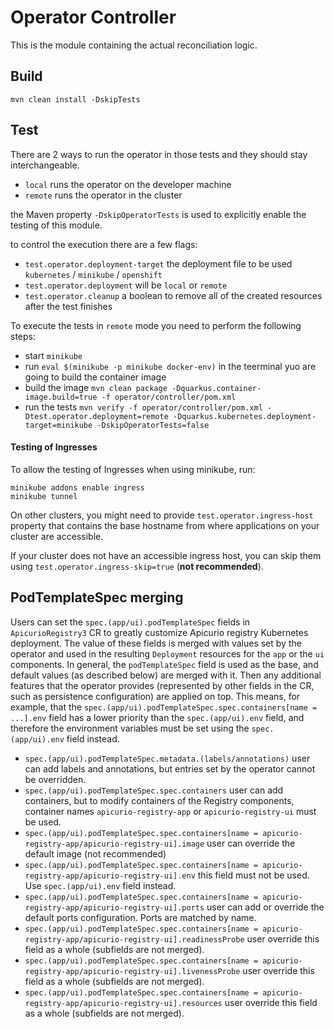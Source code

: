 # Operator Controller

This is the module containing the actual reconciliation logic.

## Build

```
mvn clean install -DskipTests
```

## Test

There are 2 ways to run the operator in those tests and they should stay interchangeable.

- `local` runs the operator on the developer machine
- `remote` runs the operator in the cluster

the Maven property `-DskipOperatorTests` is used to explicitly enable the testing of this module.

to control the execution there are a few flags:

- `test.operator.deployment-target` the deployment file to be used `kubernetes` / `minikube` / `openshift`
- `test.operator.deployment` will be `local` or `remote`
- `test.operator.cleanup` a boolean to remove all of the created resources after the test finishes

To execute the tests in `remote` mode you need to perform the following steps:

- start `minikube`
- run `eval $(minikube -p minikube docker-env)` in the teerminal yuo are going to build the container image
- build the image `mvn clean package -Dquarkus.container-image.build=true -f operator/controller/pom.xml`
- run the tests `mvn verify -f operator/controller/pom.xml -Dtest.operator.deployment=remote -Dquarkus.kubernetes.deployment-target=minikube -DskipOperatorTests=false`

#### Testing of Ingresses

To allow the testing of Ingresses when using minikube, run:
  ```shell
  minikube addons enable ingress
  minikube tunnel
  ```

On other clusters, you might need to provide `test.operator.ingress-host` property that contains the base hostname from  where applications on your cluster are accessible.

If your cluster does not have an accessible ingress host, you can skip them using `test.operator.ingress-skip=true` (**not recommended**).

## PodTemplateSpec merging

Users can set the `spec.(app/ui).podTemplateSpec` fields in `ApicurioRegistry3` CR to greatly customize Apicurio registry Kubernetes deployment. The value of these fields is merged with values set by the operator and used in the resulting `Deployment` resources for the `app` or the `ui` components. In general, the `podTemplateSpec` field
is used as the base, and default values (as described below) are merged with it. Then any additional features that the operator provides (represented by other fields in the CR, such as persistence configuration) are applied on top. This means, for example, that the `spec.(app/ui).podTemplateSpec.spec.containers[name = ...].env` field has a lower priority than the `spec.(app/ui).env` field, and therefore the environment variables must be set using the `spec.(app/ui).env` field instead.

- `spec.(app/ui).podTemplateSpec.metadata.(labels/annotations)` user can add labels and annotations, but entries set by the operator cannot be overridden.
- `spec.(app/ui).podTemplateSpec.spec.containers` user can add containers, but to modify containers of the Registry components, container names `apicurio-registry-app` or `apicurio-registry-ui` must be used.
- `spec.(app/ui).podTemplateSpec.spec.containers[name = apicurio-registry-app/apicurio-registry-ui].image` user can override the default image (not recommended)
- `spec.(app/ui).podTemplateSpec.spec.containers[name = apicurio-registry-app/apicurio-registry-ui].env` this field must not be used. Use `spec.(app/ui).env` field instead.
- `spec.(app/ui).podTemplateSpec.spec.containers[name = apicurio-registry-app/apicurio-registry-ui].ports` user can add or override the default ports configuration. Ports are matched by name.
- `spec.(app/ui).podTemplateSpec.spec.containers[name = apicurio-registry-app/apicurio-registry-ui].readinessProbe` user override this field as a whole (subfields are not merged).
- `spec.(app/ui).podTemplateSpec.spec.containers[name = apicurio-registry-app/apicurio-registry-ui].livenessProbe` user override this field as a whole (subfields are not merged).
- `spec.(app/ui).podTemplateSpec.spec.containers[name = apicurio-registry-app/apicurio-registry-ui].resources` user override this field as a whole (subfields are not merged).
